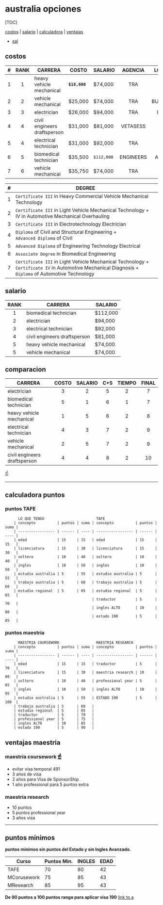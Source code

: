 # australia opciones

[TOC]

[costos](#costos) | [salario](#salario) | [calculadora](#calculadora-puntos) | [ventajas](#maestria-coursework-)

- <a href="#maestria-coursework-"> sal</a>

## costos

| #   | RANK | CARRERA                      | COSTO         | SALARIO    |  AGENCIA  |  LOCATION  |
| --- | :--: | ---------------------------- | ------------- | ---------- | :-------: | :--------: |
| 1   |  1   | heavy vehicle mechanical     | **`$18,600`** | $74,000    |    TRA    | GOLD COAST |
| 2   |  2   | vehicle mechanical           | $25,000       | $74,000    |    TRA    | BUNDABERG  |
| 3   |  3   | electrician                  | $26,000       | $94,000    |    TRA    |   DARWIN   |
| 4   |  4   | civil engineers draftsperson | $31,000       | $81,000    | VETASESS  |   PERTH    |
| 5   |  4   | electrical technician        | $31,000       | $92,000    |    TRA    |   PERTH    |
| 6   |  5   | biomedical technician        | $35,500       | `$112,000` | ENGINEERS |  ADELAIDE  |
| 7   |  6   | vehicle mechanical           | $35,750       | $74,000    |    TRA    |   PERTH    |

| #   | DEGREE                                                                                                                                                      |
| --- | ----------------------------------------------------------------------------------------------------------------------------------------------------------- |
| 1   | `Certificate III` in Heavy Commercial Vehicle Mechanical Technology                                                                                         |
| 2   | `Certificate III` in Light Vehicle Mechanical Technology +</br>IV in Automotive Mechanical Overhauling                                                      |
| 3   | `Certificate III` in Electrotechnology Electrician                                                                                                          |
| 4   | `Diploma` of Civil and Structural Engineering +</br>`Advanced Diploma` of Civil                                                                             |
| 5   | `Advanced Diploma` of Engineering Technology Electrical                                                                                                     |
| 6   | `Associate Degree` in Biomedical Engineering                                                                                                                |
| 7   | `Certificate III` in Light Vehicle Mechanical Technology +</br>`Certificate IV` in Automotive Mechanical Diagnosis +</br>`Diploma` of Automotive Technology |

## salario

| RANK | CARRERA                      | SALARIO  |
| :--: | ---------------------------- | -------- |
|  1   | biomedical technician        | $112,000 |
|  2   | electrician                  | $94,000  |
|  3   | electrical technician        | $92,000  |
|  4   | civil engineers draftsperson | $81,000  |
|  5   | heavy vehicle mechanical     | $74,000  |
|  5   | vehicle mechanical           | $74,000  |

## comparacion

| CARRERA                      | COSTO | SALARIO | C+S | TIEMPO | FINAL |
| ---------------------------- | :---: | :-----: | :-: | :----: | :---: |
| electrician                  |   3   |    2    |  5  |   2    |   7   |
| biomedical technician        |   5   |    1    |  6  |   1    |   7   |
| heavy vehicle mechanical     |   1   |    5    |  6  |   2    |   8   |
| electrical technician        |   4   |    3    |  7  |   2    |   9   |
| vehicle mechanical           |   2   |    5    |  7  |   2    |   9   |
| civil engineers draftsperson |   4   |    4    |  8  |   2    |  10   |

[&#9757;](#australia-opciones)

---

## calculadora puntos

### puntos TAFE

          LO QUE TENGO                        TAFE
        | concepto          | puntos | suma | concepto          | puntos | suma |
        | ----------------- | ------ | ---- | ----------------- | ------ | ---- |
        | edad              | 15     | 15   | edad              | 15     | 15   |
        | licenciatura      | 15     | 30   | licenciatura      | 15     | 30   |
        | soltero           | 10     | 40   | soltero           | 10     | 40   |
        | ingles            | 10     | 50   | ingles            | 10     | 50   |
        | estudio australia | 5      | 55   | estudio australia | 5      | 55   |
        | trabajo australia | 5      | 60   | trabajo australia | 5      | 60   |
        | estudio regional  | 5      | 65   | estudio regional  | 5      | 65   |
                                            | traductor         | 5      | 70   |
                                            | ingles ALTO       | 10     | 80   |
                                            | estado 190        | 5      | 85   |

### puntos maestria

          MAESTRIA COURSEWORK                 MAESTRIA RESEARCH
        | concepto          | puntos | suma | concepto          | puntos | suma |
        | ----------------- | ------ | ---- | ----------------- | ------ | ---- |
        | edad              | 15     | 15   | traductor         | 5      | 70   |
        | licenciatura      | 15     | 30   | maestria research | 10     | 80   |
        | soltero           | 10     | 40   | professional year | 5      | 85   |
        | ingles            | 10     | 50   | ingles ALTO       | 10     | 95   |
        | estudio australia | 5      | 55   | ESTADO 190        | 5      | 100  |
        | trabajo australia | 5      | 60   |
        | estudio regional  | 5      | 65   |
        | traductor         | 5      | 70   |
        | professional year | 5      | 75   |
        | ingles ALTO       | 10     | 85   |
        | estado 190        | 5      | 90   |

## ventajas maestria

### maestria coursework [&#9757;](#australia-opciones)

- evitar visa temporal 491
- 3 años de visa
- 2 años para Visa de SponsorShip
- 1 año professional para 5 puntos extra

### maestria research

- 10 puntos
- 5 puntos professional year
- 3 años visa

---

## puntos minimos

**puntos minimos sin puntos del Estado y sin Ingles Avanzado.**

| Curso       | Puntos Min. | INGLES | EDAD |
| ----------- | ----------- | ------ | ---- |
| TAFE        | 70          | 80     | 42   |
| MCorusework | 75          | 85     | 43   |
| MResearch   | 85          | 95     | 43   |

**De 90 puntos a 100 puntos rango para aplicar visa 190**
[link to a](linea-de-tiempo.md)
